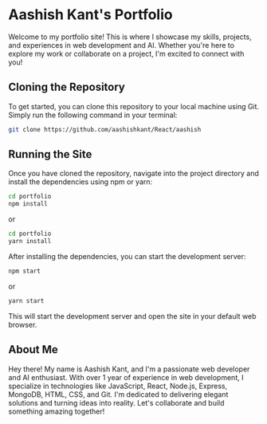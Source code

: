 


# Aashish Kant's Portfolio

Welcome to my portfolio site! This is where I showcase my skills, projects, and experiences in web development and AI. Whether you're here to explore my work or collaborate on a project, I'm excited to connect with you!

## Cloning the Repository

To get started, you can clone this repository to your local machine using Git. Simply run the following command in your terminal:

```bash
git clone https://github.com/aashishkant/React/aashish
```


## Running the Site

Once you have cloned the repository, navigate into the project directory and install the dependencies using npm or yarn:

```bash
cd portfolio
npm install
```

or

```bash
cd portfolio
yarn install
```

After installing the dependencies, you can start the development server:

```bash
npm start
```

or

```bash
yarn start
```

This will start the development server and open the site in your default web browser.

## About Me

Hey there! My name is Aashish Kant, and I'm a passionate web developer and AI enthusiast. With over 1 year of experience in web development, I specialize in technologies like JavaScript, React, Node.js, Express, MongoDB, HTML, CSS, and Git. I'm dedicated to delivering elegant solutions and turning ideas into reality. Let's collaborate and build something amazing together!
